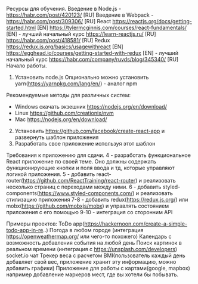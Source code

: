 Ресурсы для обучения. 
Введение в Node.js - https://habr.com/post/420123/ [RU] 
Введение в Webpack - https://habr.com/post/309306/ [RU] 
React 
https://reactjs.org/docs/getting-started.html [EN] 
https://tylermcginnis.com/courses/react-fundamentals/ [EN] - лучший начальный курс 
https://learn-reactjs.ru/ [RU] 
https://habr.com/post/418581/ [RU] 
Redux 
https://redux.js.org/basics/usagewithreact [EN] 
https://egghead.io/courses/getting-started-with-redux [EN] - лучший начальный курс 
https://habr.com/company/ruvds/blog/345340/ [RU] 
Начало работы. 
1. Установить node.js 
Опционально можно установить yarn(https://yarnpkg.com/lang/en/) - аналог npm 

Рекомендуемые методы для различных систем: 
* Windows скачать экзешник https://nodejs.org/en/download/ 
* Linux https://github.com/creationix/nvm 
* Mac https://nodejs.org/en/download/ 

2. Установить https://github.com/facebook/create-react-app и развернуть шаблон приложения 
3. Разработать свое приложение используя этот шаблон 

Требования к приложению для сдачи. 
4 - разработать функциональное React приложение по своей теме. Оно должны содержать функционирующие кнопки и поля ввода и тд, которые управляют логикой приложения. 
5 - добавить react-router(https://github.com/ReactTraining/react-router) и реализовать несколько страниц с переходами между ними. 
6 - добавить styled-components(https://www.styled-components.com/) и реализовать стилизацию приложения 
7-8 - добавить redux(https://redux.js.org/) или mobx(https://github.com/mobxjs/mobx) и управлять состоянием приложения с его помощью 
9-10 - интеграция со сторонним API 

Примеры проектов: 
ToDo app(https://hackernoon.com/create-a-simple-todo-app-in-re..) 
Погода в любом городе (интеграция https://openweathermap.org/ или чего-то похожего) 
Календарь с возможность добавления события на любой день 
Поиск картинок в реальном времени (интеграция с https://unsplash.com/developers) 
socket.io чат 
Трекер веса с расчетом BMI(пользователь каждый день добавляет свой вес, приложение хранит эту информацию, можно добавить графики) 
Приложение для работы с картами(google, mapbox) например добавление маркеров мест, где вы хотели бы побывать.